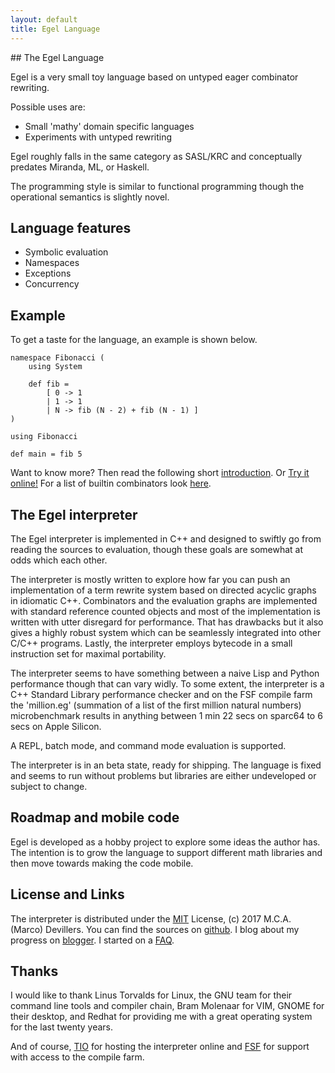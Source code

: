 ```yaml
---
layout: default
title: Egel Language
---
```

<html markdown="1">
<head>
<link rel="stylesheet" href="css/main.css">
</head>
<body markdown="1">
## The Egel Language

Egel is a very small toy language based on untyped eager combinator rewriting.

Possible uses are:

+ Small 'mathy' domain specific languages
+ Experiments with untyped rewriting

Egel roughly falls in the same category as SASL/KRC and conceptually predates Miranda, ML, or Haskell.

The programming style is similar to functional programming though the operational semantics is
slightly novel.

## Language features

+ Symbolic evaluation
+ Namespaces
+ Exceptions
+ Concurrency

## Example

To get a taste for the language, an example is shown below.

```egel
namespace Fibonacci (
    using System
  
    def fib =
        [ 0 -> 1
        | 1 -> 1
        | N -> fib (N - 2) + fib (N - 1) ]
)

using Fibonacci

def main = fib 5
```

Want to know more? Then read the following short [introduction](http://egel.readthedocs.io).
Or [Try it online!](https://tio.run/##hVTbbtpAEH33V4ych9qlIVzUFyIqtWmFKkVEIi9YBCEHj8mq9q5lL2po02@nsxevl4a2lsA7Zy5ndi7GHRbH40VwAQvRoJQp3IgMAZ/TsiqQBP49Pbxp4Jbl2A@U3T3iBJ6krCZXV7Xx2ZJLX9S7IGBlJWoJYVVjsScQd6HDmCBRhEGwbxjfwf2hkVha4ZY10h6/3gVBhjk8irTOGvYDYQrvDYRlJQ8krmAJCVx@gAGsjYbxBoljGgA9Rv3p7uPiszLSmMUHkAwUxnJIeQYRAdMpLGOIEn1KYpBPyGHonLwHiwZtWBNo3dJvhaBcLX2BEhaUZV6LUgrKMequcgnDmJL1U6Jc9V3KtILoYdkdNbpUKSX0I7s1hV0YwqpmXG6xKNyV9bU0DGEfQo2@wMZD30LY5qsRnZXzb8vlUstFkRWw2ihmm9Mq0um0ITV/ZAtCijWZXrdsD5zYgIuqLY4r1Z7LP1hNNx2zDUlkulxRot8x9DrNebR3Yv23eMkrn@Qf1lHSO8PdO8usUXtPjs/Sa87cTt1cTdnYDpmZqIHrVWskaoi04Si2h3F86tKy7KsslfifTqqBpCZO7Vy5Jqqye@2DyPSmQwjKi1RKIjZNPJldFZZG1w8LNzDvQusSKERPr@fZjldtJgoGcbet5vACWrHxFHbFu9Ve2@8B5WCr8Vgw/g1rW4nIegxVGftOHJ2KYxKNd5kyTrdxOzz7MqdvggtqyOwtrH5Ier8F2uXUZPTaZOjXwq3ZzFvVHXKsU8kEn9AeXfv7OrNb9VNxvdPh9P/o1/H4Gw "Egel – Try It Online")
For a list of builtin combinators look [here](https://github.com/egel-lang/egel-gen/blob/main/combs.md).

## The Egel interpreter

The Egel interpreter is implemented in C++ and designed to swiftly go 
from reading the sources to evaluation, though these goals are somewhat
at odds which each other.

The interpreter is mostly written to explore how far you can push
an implementation of a term rewrite system based on directed acyclic graphs in idiomatic C++.
Combinators and the evaluation graphs are implemented with standard reference counted
objects and most of the implementation is written with utter disregard
for performance. That has drawbacks but it also gives a highly robust system which
can be seamlessly integrated into other C/C++ programs. Lastly, the 
interpreter employs bytecode in a small instruction set for maximal
portability.

The interpreter seems to have something between a naive Lisp and
Python performance though that can vary widly. To some extent, the interpreter
is a C++ Standard Library performance checker and on the FSF compile
farm the 'million.eg' (summation of a list of the first million natural 
numbers) microbenchmark results in anything between 1 min 22 secs on sparc64 
to 6 secs on Apple Silicon.

A REPL, batch mode, and command mode evaluation is supported.

The interpreter is in an beta state, ready for shipping. The language
is fixed and seems to run without problems but libraries are
either undeveloped or subject to change.

## Roadmap and mobile code

Egel is developed as a hobby project to explore some ideas the author
has. The intention is to grow the language to support different math
libraries and then move towards making the code mobile.

## License and Links

The interpreter is distributed under 
the [MIT](https://github.com/egel-lang/egel/blob/master/LICENSE.md) License, 
(c) 2017 M.C.A. (Marco) Devillers.
You can find the sources on [github](https://github.com/egel-lang/).
I blog about my progress on [blogger](https://egel-language.blogspot.nl/).
I started on a [FAQ](https://egel-lang.github.io/FAQ.html).

## Thanks

I would like to thank Linus Torvalds for Linux, the GNU team for their
command line tools and compiler chain, Bram Molenaar for
VIM, GNOME for their desktop, and Redhat for providing me with a 
great operating system for the last twenty years.

And of course, [TIO](https://tio.run/) for hosting the interpreter online 
and [FSF](https://cfarm.tetaneutral.net/) for support with access to the 
compile farm.
</body>
</html>


